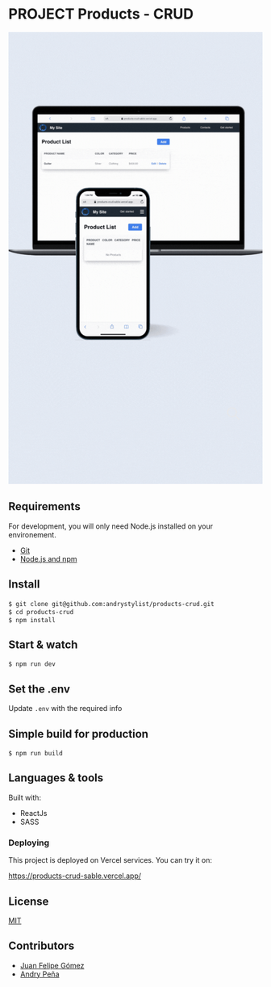 # PROJECT Products - CRUD

![screenshot](/screenshot.gif)

## Requirements

For development, you will only need Node.js installed on your environement.

- [Git](https://git-scm.com/downloads)
- [Node.js and npm](https://nodejs.org)

## Install

    $ git clone git@github.com:andrystylist/products-crud.git
    $ cd products-crud
    $ npm install

## Start & watch

    $ npm run dev

## Set the .env

Update `.env` with the required info

## Simple build for production

    $ npm run build

## Languages & tools

Built with:

- ReactJs
- SASS

### Deploying

This project is deployed on Vercel services. You can try it on: 

https://products-crud-sable.vercel.app/

## License

[MIT](LICENSE)

## Contributors

- [Juan Felipe Gómez](https://github.com/GomezJuanEfe)
- [Andry Peña](https://github.com/andrystylist)
